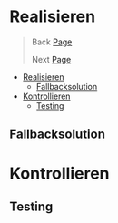 # Realisieren
> Back [Page](/Semesterarbeit1/Sites/Projekt.md)
>
> Next [Page](/Semesterarbeit1/Sites/Abschluss.md)


- [Realisieren](#realisieren)
  - [Fallbacksolution](#fallbacksolution)
- [Kontrollieren](#kontrollieren)
  - [Testing](#testing)



## Fallbacksolution
# Kontrollieren
## Testing
